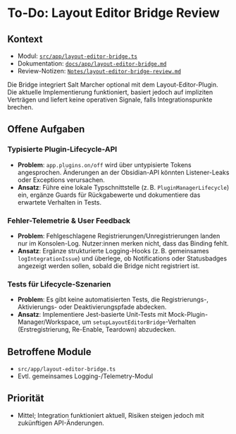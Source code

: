 # To-Do: Layout Editor Bridge Review

## Kontext
- Modul: [`src/app/layout-editor-bridge.ts`](../salt-marcher/src/app/layout-editor-bridge.ts)
- Dokumentation: [`docs/app/layout-editor-bridge.md`](../salt-marcher/docs/app/layout-editor-bridge.md)
- Review-Notizen: [`Notes/layout-editor-bridge-review.md`](../Notes/layout-editor-bridge-review.md)

Die Bridge integriert Salt Marcher optional mit dem Layout-Editor-Plugin. Die aktuelle Implementierung funktioniert, basiert jedoch auf impliziten Verträgen und liefert keine operativen Signale, falls Integrationspunkte brechen.

## Offene Aufgaben

### Typisierte Plugin-Lifecycle-API
- **Problem**: `app.plugins.on/off` wird über untypisierte Tokens angesprochen. Änderungen an der Obsidian-API könnten Listener-Leaks oder Exceptions verursachen.
- **Ansatz**: Führe eine lokale Typschnittstelle (z. B. `PluginManagerLifecycle`) ein, ergänze Guards für Rückgabewerte und dokumentiere das erwartete Verhalten in Tests.

### Fehler-Telemetrie & User Feedback
- **Problem**: Fehlgeschlagene Registrierungen/Unregistrierungen landen nur im Konsolen-Log. Nutzer:innen merken nicht, dass das Binding fehlt.
- **Ansatz**: Ergänze strukturierte Logging-Hooks (z. B. gemeinsames `logIntegrationIssue`) und überlege, ob Notifications oder Statusbadges angezeigt werden sollen, sobald die Bridge nicht registriert ist.

### Tests für Lifecycle-Szenarien
- **Problem**: Es gibt keine automatisierten Tests, die Registrierungs-, Aktivierungs- oder Deaktivierungspfade abdecken.
- **Ansatz**: Implementiere Jest-basierte Unit-Tests mit Mock-Plugin-Manager/Workspace, um `setupLayoutEditorBridge`-Verhalten (Erstregistrierung, Re-Enable, Teardown) abzudecken.

## Betroffene Module
- `src/app/layout-editor-bridge.ts`
- Evtl. gemeinsames Logging-/Telemetry-Modul

## Priorität
- Mittel; Integration funktioniert aktuell, Risiken steigen jedoch mit zukünftigen API-Änderungen.
